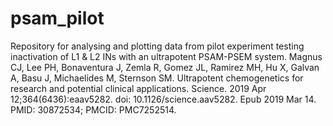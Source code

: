 # psam_pilot
Repository for analysing and plotting data from pilot experiment testing inactivation of L1 &amp; L2 INs with an ultrapotent PSAM-PSEM system. Magnus CJ, Lee PH, Bonaventura J, Zemla R, Gomez JL, Ramirez MH, Hu X, Galvan A, Basu J, Michaelides M, Sternson SM. Ultrapotent chemogenetics for research and potential clinical applications. Science. 2019 Apr 12;364(6436):eaav5282. doi: 10.1126/science.aav5282. Epub 2019 Mar 14. PMID: 30872534; PMCID: PMC7252514.

